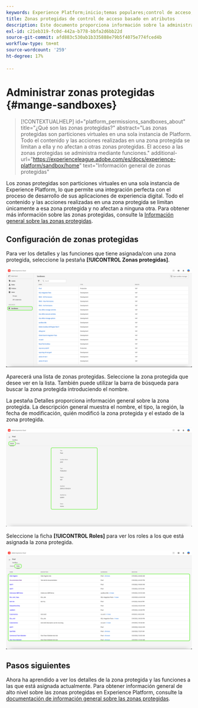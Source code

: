 ```yaml
---
keywords: Experience Platform;inicio;temas populares;control de acceso;control de acceso basado en atributos;ABAC
title: Zonas protegidas de control de acceso basado en atributos
description: Este documento proporciona información sobre la administración de zonas protegidas a través de la interfaz Permisos en Adobe Experience Cloud
exl-id: c21eb319-fc0d-442a-b778-bbfa2d6bb22d
source-git-commit: afd883c530ab1b335888e79b5f4075e774fced4b
workflow-type: tm+mt
source-wordcount: '259'
ht-degree: 17%

---
```


# Administrar zonas protegidas {#mange-sandboxes}

>[!CONTEXTUALHELP]
>id="platform_permissions_sandboxes_about"
>title="¿Qué son las zonas protegidas?"
>abstract="Las zonas protegidas son particiones virtuales en una sola instancia de Platform. Todo el contenido y las acciones realizadas en una zona protegida se limitan a ella y no afectan a otras zonas protegidas. El acceso a las zonas protegidas se administra mediante funciones."
>additional-url="https://experienceleague.adobe.com/es/docs/experience-platform/sandbox/home" text="Información general de zonas protegidas"

Los zonas protegidas son particiones virtuales en una sola instancia de Experience Platform, lo que permite una integración perfecta con el proceso de desarrollo de sus aplicaciones de experiencia digital. Todo el contenido y las acciones realizadas en una zona protegida se limitan únicamente a esa zona protegida y no afectan a ninguna otra. Para obtener más información sobre las zonas protegidas, consulte la [Información general sobre las zonas protegidas](../../../sandboxes/home.md).

## Configuración de zonas protegidas

Para ver los detalles y las funciones que tiene asignada/con una zona protegida, seleccione la pestaña **[!UICONTROL Zonas protegidas]**.

![flac-sandboxes-tab](../../images/flac-ui/flac-sandboxes-tab.png)

Aparecerá una lista de zonas protegidas. Seleccione la zona protegida que desee ver en la lista. También puede utilizar la barra de búsqueda para buscar la zona protegida introduciendo el nombre.

La pestaña Detalles proporciona información general sobre la zona protegida. La descripción general muestra el nombre, el tipo, la región, la fecha de modificación, quién modificó la zona protegida y el estado de la zona protegida.

![flac-sandboxes-details](../../images/flac-ui/flac-sandboxes-details.png)

Seleccione la ficha **[!UICONTROL Roles]** para ver los roles a los que está asignada la zona protegida.

![flac-sandboxes-roles](../../images/flac-ui/flac-sandboxes-roles.png)

## Pasos siguientes

Ahora ha aprendido a ver los detalles de la zona protegida y las funciones a las que está asignada actualmente. Para obtener información general de alto nivel sobre las zonas protegidas en Experience Platform, consulte la [documentación de información general sobre las zonas protegidas](../../sanboxes/../ui/overview.md).

